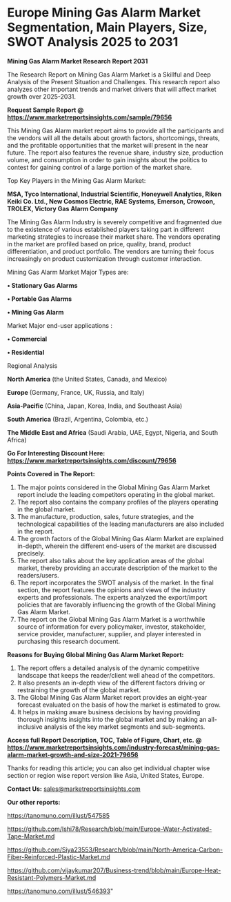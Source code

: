 # Europe Mining Gas Alarm Market Segmentation, Main Players, Size, SWOT Analysis 2025 to 2031

<strong>Mining Gas Alarm Market Research Report 2031</strong>

The Research Report on Mining Gas Alarm Market is a Skillful and Deep Analysis of the Present Situation and Challenges. This research report also analyzes other important trends and market drivers that will affect market growth over 2025-2031.

<strong>Request Sample Report @ <a href=https://www.marketreportsinsights.com/sample/79656>https://www.marketreportsinsights.com/sample/79656</a></strong>

This Mining Gas Alarm market report aims to provide all the participants and the vendors will all the details about growth factors, shortcomings, threats, and the profitable opportunities that the market will present in the near future. The report also features the revenue share, industry size, production volume, and consumption in order to gain insights about the politics to contest for gaining control of a large portion of the market share.

Top Key Players in the Mining Gas Alarm Market:

<strong>MSA, Tyco International, Industrial Scientific, Honeywell Analytics, Riken Keiki Co. Ltd., New Cosmos Electric, RAE Systems, Emerson, Crowcon, TROLEX, Victory Gas Alarm Company</strong>

The Mining Gas Alarm Industry is severely competitive and fragmented due to the existence of various established players taking part in different marketing strategies to increase their market share. The vendors operating in the market are profiled based on price, quality, brand, product differentiation, and product portfolio. The vendors are turning their focus increasingly on product customization through customer interaction.

Mining Gas Alarm Market Major Types are:

<strong>• Stationary Gas Alarms

• Portable Gas Alarms

• Mining Gas Alarm</strong>

Market Major end-user applications :

<strong>• Commercial

• Residential</strong>

Regional Analysis

</u><strong><b>North America</b></strong> (the United States, Canada, and Mexico)

<strong><b>Europe </b></strong>(Germany, France, UK, Russia, and Italy)

<strong><b>Asia-Pacific</b></strong> (China, Japan, Korea, India, and Southeast Asia)

<strong><b>South America</b></strong> (Brazil, Argentina, Colombia, etc.)

<strong><b>The Middle East and Africa</b></strong> (Saudi Arabia, UAE, Egypt, Nigeria, and South Africa)

<strong>Go For Interesting Discount Here: <a href=https://www.marketreportsinsights.com/discount/79656>https://www.marketreportsinsights.com/discount/79656</a></strong>

<strong>Points Covered in The Report:</strong>
<ol>
  <li>The major points considered in the Global Mining Gas Alarm Market report include the leading competitors operating in the global market.</li>
  <li>The report also contains the company profiles of the players operating in the global market.</li>
  <li>The manufacture, production, sales, future strategies, and the technological capabilities of the leading manufacturers are also included in the report.</li>
  <li>The growth factors of the Global Mining Gas Alarm Market are explained in-depth, wherein the different end-users of the market are discussed precisely.</li>
  <li>The report also talks about the key application areas of the global market, thereby providing an accurate description of the market to the readers/users.</li>
  <li>The report incorporates the SWOT analysis of the market. In the final section, the report features the opinions and views of the industry experts and professionals. The experts analyzed the export/import policies that are favorably influencing the growth of the Global Mining Gas Alarm Market.</li>
  <li>The report on the Global Mining Gas Alarm Market is a worthwhile source of information for every policymaker, investor, stakeholder, service provider, manufacturer, supplier, and player interested in purchasing this research document.</li>
</ol>
<strong>Reasons for Buying Global Mining Gas Alarm Market Report:</strong>

<ol>
  <li>The report offers a detailed analysis of the dynamic competitive landscape that keeps the reader/client well ahead of the competitors.</li>
  <li>It also presents an in-depth view of the different factors driving or restraining the growth of the global market.</li>
  <li>The Global Mining Gas Alarm Market report provides an eight-year forecast evaluated on the basis of how the market is estimated to grow.</li>
  <li>It helps in making aware business decisions by having providing thorough insights insights into the global market and by making an all-inclusive analysis of the key market segments and sub-segments.</li>
</ol>
<strong>Access full Report Description, TOC, Table of Figure, Chart, etc. @ <a href=https://www.marketreportsinsights.com/industry-forecast/mining-gas-alarm-market-growth-and-size-2021-79656>https://www.marketreportsinsights.com/industry-forecast/mining-gas-alarm-market-growth-and-size-2021-79656</a></strong>


Thanks for reading this article; you can also get individual chapter wise section or region wise report version like Asia, United States, Europe.

<strong>Contact Us:</strong>
sales@marketreportsinsights.com

<strong>Our other reports:</strong>

<a href=https://tanomuno.com/illust/547585>https://tanomuno.com/illust/547585</a>

<a href=https://github.com/Ishi78/Research/blob/main/Europe-Water-Activated-Tape-Market.md>https://github.com/Ishi78/Research/blob/main/Europe-Water-Activated-Tape-Market.md</a>

<a href=https://github.com/Siya23553/Research/blob/main/North-America-Carbon-Fiber-Reinforced-Plastic-Market.md>https://github.com/Siya23553/Research/blob/main/North-America-Carbon-Fiber-Reinforced-Plastic-Market.md</a>

<a href=https://github.com/vijaykumar207/Business-trend/blob/main/Europe-Heat-Resistant-Polymers-Market.md>https://github.com/vijaykumar207/Business-trend/blob/main/Europe-Heat-Resistant-Polymers-Market.md</a>

<a href=https://tanomuno.com/illust/546393>https://tanomuno.com/illust/546393</a>"
